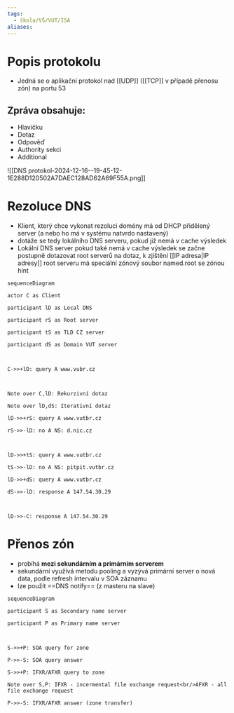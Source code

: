 ```yaml
---
tags:
  - škola/VŠ/VUT/ISA
aliases:
---
```


# Popis protokolu
- Jedná se o aplikační protokol nad [[UDP]] ([[TCP]] v případě přenosu zón) na portu 53
## Zpráva obsahuje:
- Hlavičku
- Dotaz
- Odpověď
- Authority sekci
- Additional

![[DNS protokol-2024-12-16--19-45-12-1E288D120502A7DAEC128AD62A69F55A.png]]
# Rezoluce DNS
- Klient, který chce vykonat rezoluci domény má od DHCP přidělený server (a nebo ho má v systému natvrdo nastavený)
- dotáže se tedy lokálního DNS serveru, pokud již nemá v cache výsledek
- Lokální DNS server pokud také nemá v cache výsledek se začne postupně dotazovat root serverů na dotaz, k zjištění [[IP adresa|IP adresy]] root serveru má speciální zónový soubor named.root se zónou hint
```mermaid
sequenceDiagram

actor C as Client

participant lD as Local DNS

participant rS as Root server

participant tS as TLD CZ server

participant dS as Domain VUT server

  

C->>+lD: query A www.vubr.cz

  

Note over C,lD: Rekurzivní dotaz

Note over lD,dS: Iterativní dotaz

lD->>+rS: query A www.vutbr.cz

rS->>-lD: no A NS: d.nic.cz

  

lD->>+tS: query A www.vutbr.cz

tS->>-lD: no A NS: pitpit.vutbr.cz

lD->>+dS: query A www.vutbr.cz

dS->>-lD: response A 147.54.30.29

  

lD->>-C: response A 147.54.30.29
```

# Přenos zón
- probíhá **mezi sekundárním a primárním serverem**
- sekundární využívá metodu pooling a vyzývá primární server o nová data, podle refresh intervalu v SOA záznamu
- lze použít ==DNS notify== (z masteru na slave)
```mermaid
sequenceDiagram

participant S as Secondary name server

participant P as Primary name server

  

S->>+P: SOA query for zone

P->>-S: SOA query answer

S->>+P: IFXR/AFXR query to zone

Note over S,P: IFXR - incermental file exchange request<br/>AFXR - all file exchange request

P->>-S: IFXR/AFXR answer (zone transfer)
```